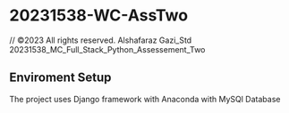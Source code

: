 # 20231538-WC-AssTwo

// ©2023 All rights reserved.
Alshafaraz Gazi_Std 20231538_MC_Full_Stack_Python_Assessement_Two

## Enviroment Setup

The project uses Django framework with Anaconda with MySQl Database
